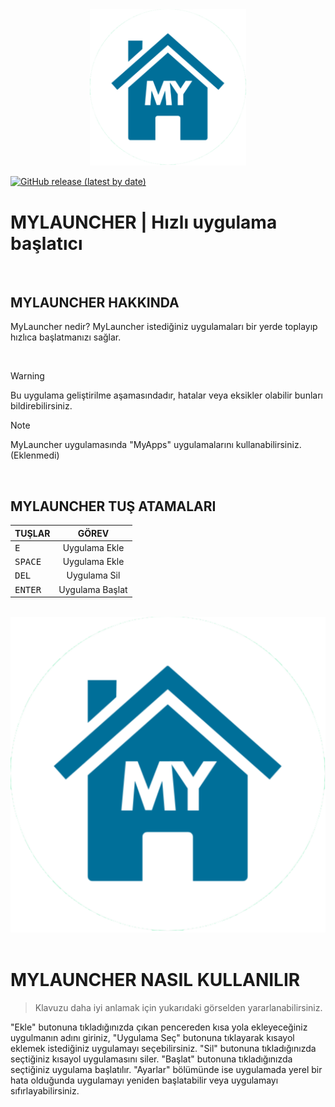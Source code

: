 <div align="center">
 <img width="250" src="https://github.com/TheKeops/My-Launcher/blob/main/img/my-launcher-no.png" alt="mylauncher" />
</div>

[![GitHub release (latest by date)](https://shields.io/github/v/release/TheKeops/My-Launcher)](https://github.com/TheKeops/My-Launcher/releases) 

# MYLAUNCHER | Hızlı uygulama başlatıcı

<br>

## MYLAUNCHER HAKKINDA
MyLauncher nedir? MyLauncher istediğiniz uygulamaları bir yerde toplayıp hızlıca başlatmanızı sağlar.

<br>

>[!WARNING]
>Bu uygulama geliştirilme aşamasındadır, hatalar veya eksikler olabilir bunları bildirebilirsiniz.

>[!NOTE]
> MyLauncher uygulamasında "MyApps" uygulamalarını kullanabilirsiniz. (Eklenmedi)

<br>

## MYLAUNCHER TUŞ ATAMALARI

| TUŞLAR        | GÖREV         |
| ------------- |:-------------:|
| <kbd>E</kbd>     | Uygulama Ekle |
| <kbd>SPACE</kbd> | Uygulama Ekle |
| <kbd>DEL</kbd>   | Uygulama Sil |
| <kbd>ENTER</kbd> | Uygulama Başlat |

<br>

<div align="center">
 <img width="750" src="https://github.com/TheKeops/My-Launcher/blob/main/img/my-launcher-no.png" alt="mylauncher-image-main" />
</div>

<br>

# MYLAUNCHER NASIL KULLANILIR
> Klavuzu daha iyi anlamak için yukarıdaki görselden yararlanabilirsiniz.

"Ekle" butonuna tıkladığınızda çıkan pencereden kısa yola ekleyeceğiniz uygulmanın adını giriniz, "Uygulama Seç" butonuna tıklayarak kısayol eklemek istediğiniz uygulamayı seçebilirsiniz. "Sil" butonuna tıkladığınızda seçtiğiniz kısayol uygulamasını siler. "Başlat" butonuna tıkladığınızda seçtiğiniz uygulama başlatılır. "Ayarlar" bölümünde ise uygulamada yerel bir hata olduğunda uygulamayı yeniden başlatabilir veya uygulamayı sıfırlayabilirsiniz.
